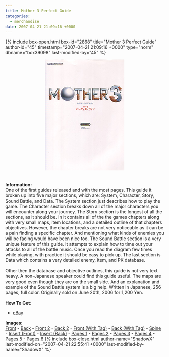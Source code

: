```yaml
---
title: Mother 3 Perfect Guide
categories:
  - merchandise
date: 2007-04-21 21:09:16 +0000
---
```

{% include box-open.html box-id="2868" title="Mother 3 Perfect Guide" author-id="45" timestamp="2007-04-21 21:09:16 +0000" type="norm" dbname="box39098" last-modified-by="45" %}
	<center>
	<img src="/merchandise/images/m3perfect_title.jpg" border="0" alt="Mother 3 Perfect Guide" />
	</center>
	<br /><br />
	<b>Information:</b>
	<br />
	One of the first guides released and with the most pages. This guide it broken up into 
	five major sections, which are: System, Character, Story, Sound Battle, and Data. The 
	System section just describes how to play the game. The Character section breaks down 
	all of the major characters you will encounter along your journey. The Story section is 
	the longest of all the sections, as it should be. In it contains all of the the games 
	chapters along with very small maps, item locations, and a detailed outline of that chapters 
	objectives. However, the chapter breaks are not very noticeable as it can be a pain 
	finding a specific chapter. And mentioning what kinds of enemies you will be facing 
	would have been nice too. The Sound Battle section is a very unique feature of this 
	guide. It attempts to explain how to time out your attacks to all of the battle music. 
	Once you read the diagram few times while playing, with practice it should be easy to 
	pick up. The last section is Data which contains a very detailed enemy, item, and PK database.
	<br /><br />
	Other then the database and objective outlines, this guide is not very text heavy. 
	A non-Japanese speaker could find this guide useful. The maps are very good even though 
	they are on the small side. And an explanation and example of the Sound Battle system 
	is a big help. Written in Japanese, 256 pages, full color. Originally sold on June 20th, 
	2006 for 1,200 Yen.
	<br /><br />
	<b>How To Get:</b>
	<br />
	<ul>
	<li><a href="http://www.ebay.com">eBay</a></li>
	</ul>
	<b>Images:</b>
	<br />
	<a href="/merchandise/images/m3perfect_front.jpg">Front</a> - <a href="/merchandise/images/m3perfect_back.jpg">Back</a> - <a href="/merchandise/images/m3perfect_front2.jpg">Front 2</a> - 
	<a href="/merchandise/images/m3perfect_back2.jpg">Back 2</a> - <a href="/merchandise/images/m3perfect_front_tag.jpg">Front (With Tag)</a> - <a href="/merchandise/images/m3perfect_back_tag.jpg">Back (With Tag)</a> - 
	<a href="/merchandise/images/m3perfect_spine.jpg">Spine</a> - <a href="/merchandise/images/m3perfect_insert1.jpg">Insert (Front)</a> - <a href="/merchandise/images/m3perfect_insert2.jpg">Insert (Back)</a> - 
	<a href="/merchandise/images/m3perfect_p020-021.jpg">Pages 1</a> - <a href="/merchandise/images/m3perfect_p024-025.jpg">Pages 2</a> - <a href="/merchandise/images/m3perfect_p086-087.jpg">Pages 3</a> - 
	<a href="/merchandise/images/m3perfect_p182-183.jpg">Pages 4</a> - <a href="/merchandise/images/m3perfect_p208-209.jpg">Pages 5</a> - <a href="/merchandise/images/m3perfect_p240-241.jpg">Pages 6</a>
{% include box-close.html author-name="ShadowX" last-modified-on="2007-04-21 22:55:41 +0000" last-modified-by-name="ShadowX" %}
